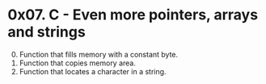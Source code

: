 # 0x07. C - Even more pointers, arrays and strings
0. Function that fills memory with a constant byte.
1. Function that copies memory area.
2. Function that locates a character in a string.

